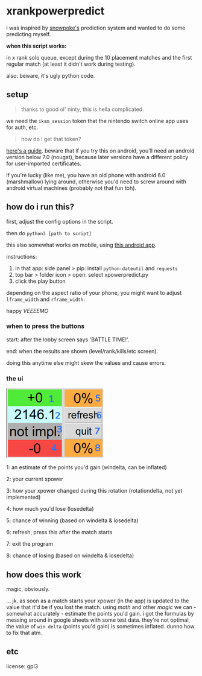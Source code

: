 # xrankpowerpredict

i was inspired by [snowpoke's](https://www.twitch.tv/snowpoke) prediction system and wanted to do some predicting myself.

**when this script works:**

in x rank solo queue, except during the 10 placement matches and the first regular match (at least it didn't work during testing).

also: beware, it's ugly python code.

## setup

> thanks to good ol' ninty, this is hella complicated.

we need the `iksm_session` token that the nintendo switch online app uses for auth, etc.

> how do i get that token?

[here's a guide](https://github.com/frozenpandaman/splatnet2statink/wiki/mitmproxy-instructions). beware that if you try this on android, you'll need an android version below 7.0 (nougat), because later versions have a different policy for user-imported certificates.

if you're lucky (like me), you have an old phone with android 6.0 (marshmallow) lying around, otherwise you'd need to screw around with android virtual machines (probably not that fun tbh).


## how do i run this?

first, adjust the config options in the script.

then do `python3 [path to script]`

this also somewhat works on mobile, using [this android app](https://play.google.com/store/apps/details?id=ru.iiec.pydroid3).

instructions:

1. in that app: side panel > pip: install `python-dateutil` and `requests`
2. top bar > folder icon > open: select xpowerpredict.py
3. click the play button

depending on the aspect ratio of your phone, you might want to adjust `lframe_width` and `rframe_width`.

happy _VEEEEMO_

### when to press the buttons
start: after the lobby screen says 'BATTLE TIME!'.

end: when the results are shown (level/rank/kills/etc screen).

doing this anytime else might skew the values and cause errors.

### the ui
<img src="screenshot.png" width="257" alt="screenshot"/>

1: an estimate of the points you'd gain (windelta, can be inflated)

2: your current xpower

3: how your xpower changed during this rotation (rotationdelta, not yet implemented)

4: how much you'd lose (losedelta)

5: chance of winning (based on windelta & losedelta)

6: refresh, press this after the match starts

7: exit the program

8: chance of losing (based on windelta & losedelta)

## how does this work

magic, obviously.

... jk. as soon as a match starts your xpower (in the app) is updated to the value that it'd be if you lost the match.
using _math_ and other _magic_ we can - somewhat accurately - estimate the points you'd gain. i got the formulas by messing around in google sheets with some test data.
they're not optimal, the value of `win delta` (points you'd gain) is sometimes inflated. dunno how to fix that atm.

## etc

license: gpl3

